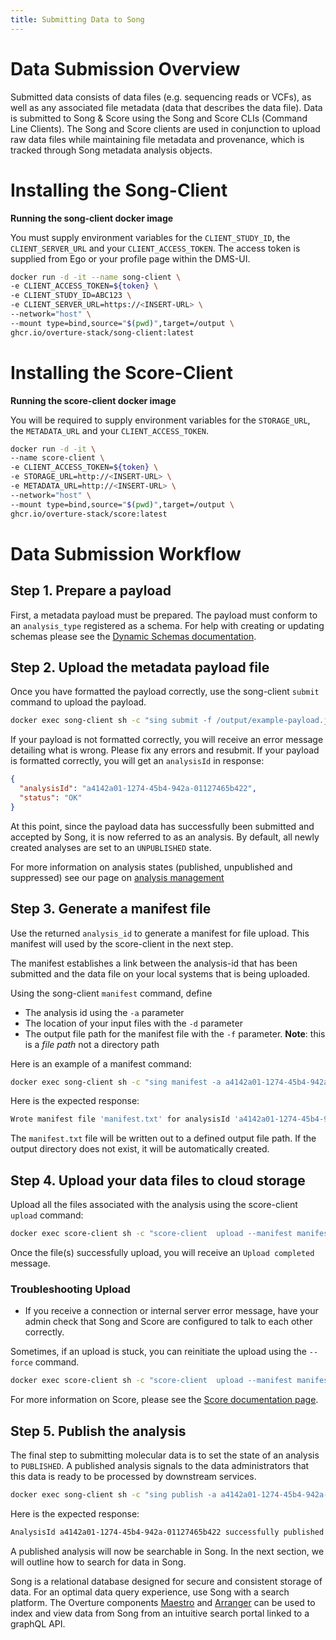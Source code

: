```yaml
---
title: Submitting Data to Song
---
```


# Data Submission Overview

Submitted data consists of data files (e.g. sequencing reads or VCFs), as well as any associated file metadata (data that describes the data file). Data is submitted to Song & Score using the Song and Score CLIs (Command Line Clients). The Song and Score clients are used in conjunction to upload raw data files while maintaining file metadata and provenance, which is tracked through Song metadata analysis objects. 

# Installing the Song-Client

**Running the song-client docker image** 

You must supply environment variables for the `CLIENT_STUDY_ID`, the `CLIENT_SERVER_URL` and your `CLIENT_ACCESS_TOKEN`. The access token is supplied from Ego or your profile page within the DMS-UI.

```bash
docker run -d -it --name song-client \
-e CLIENT_ACCESS_TOKEN=${token} \
-e CLIENT_STUDY_ID=ABC123 \
-e CLIENT_SERVER_URL=https://<INSERT-URL> \
--network="host" \
--mount type=bind,source="$(pwd)",target=/output \
ghcr.io/overture-stack/song-client:latest
```

# Installing the Score-Client

**Running the score-client docker image** 

You will be required to supply environment variables for the `STORAGE_URL`, the `METADATA_URL` and your `CLIENT_ACCESS_TOKEN`.

```bash
docker run -d -it \
--name score-client \
-e CLIENT_ACCESS_TOKEN=${token} \
-e STORAGE_URL=http://<INSERT-URL> \
-e METADATA_URL=http://<INSERT-URL> \
--network="host" \
--mount type=bind,source="$(pwd)",target=/output \
ghcr.io/overture-stack/score:latest
```

# Data Submission Workflow 

## Step 1. Prepare a payload

First, a metadata payload must be prepared. The payload must conform to an `analysis_type` registered as a schema.  For help with creating or updating schemas please see the <a href="/documentation/song/user-guide/schema" target="_blank" rel="noopener noreferrer">Dynamic Schemas documentation</a>.
 
## Step 2. Upload the metadata payload file

Once you have formatted the payload correctly, use the song-client `submit` command to upload the payload.

```bash 
docker exec song-client sh -c "sing submit -f /output/example-payload.json"
```

If your payload is not formatted correctly, you will receive an error message detailing what is wrong. Please fix any errors and resubmit. If your payload is formatted correctly, you will get an `analysisId` in response:

```json
{
  "analysisId": "a4142a01-1274-45b4-942a-01127465b422",
  "status": "OK"
}
```

At this point, since the payload data has successfully been submitted and accepted by Song, it is now referred to as an analysis. By default, all newly created analyses are set to an `UNPUBLISHED` state.

<Warning>For more information on analysis states (published, unpublished and suppressed) see our page on [analysis management](/documentation/song/admin/analysismanagement/)</Warning>

## Step 3. Generate a manifest file

Use the returned `analysis_id` to generate a manifest for file upload. This manifest will used by the score-client in the next step. 

The manifest establishes a link between the analysis-id that has been submitted and the data file on your local systems that is being uploaded. 

Using the song-client `manifest` command, define

- The analysis id using the `-a` parameter
- The location of your input files with the `-d` parameter
- The output file path for the manifest file with the `-f` parameter. **Note**: this is a *file path* not a directory path

Here is an example of a manifest command:

```bash
docker exec song-client sh -c "sing manifest -a a4142a01-1274-45b4-942a-01127465b422 -f /some/output/dir/manifest.txt  -d /submitting/file/directory"
```

Here is the expected response:

```bash
Wrote manifest file 'manifest.txt' for analysisId 'a4142a01-1274-45b4-942a-01127465b422'
```

The `manifest.txt` file will be written out to a defined output file path. If the output directory does not exist, it will be automatically created.

## Step 4. Upload your data files to cloud storage

Upload all the files associated with the analysis using the score-client `upload` command:

```bash
docker exec score-client sh -c "score-client  upload --manifest manifest.txt"
```

Once the file(s) successfully upload, you will receive an `Upload completed` message.

### Troubleshooting Upload 

- If you receive a connection or internal server error message, have your admin check that Song and Score are configured to talk to each other correctly. 

Sometimes, if an upload is stuck, you can reinitiate the upload using the `--force` command. 

```bash
docker exec score-client sh -c "score-client  upload --manifest manifest.txt --force "
```
For more information on Score, please see the <a href="/documentation/score" target="_blank" rel="noopener noreferrer">Score documentation page</a>.

## Step 5. Publish the analysis

The final step to submitting molecular data is to set the state of an analysis to `PUBLISHED`. A published analysis signals to the data administrators that this data is ready to be processed by downstream services.

```bash
docker exec song-client sh -c "sing publish -a a4142a01-1274-45b4-942a-01127465b422"
```

Here is the expected response:

```bash
AnalysisId a4142a01-1274-45b4-942a-01127465b422 successfully published
```

A published analysis will now be searchable in Song. In the next section, we will outline how to search for data in Song.

<Note title="Integration Tips">Song is a relational database designed for secure and consistent storage of data.  For an optimal data query experience, use Song with a search platform.  The Overture components [Maestro](/documentation/maestro) and [Arranger](/documentation/arranger) can be used to index and view data from Song from an intuitive search portal linked to a graphQL API.</Note>
